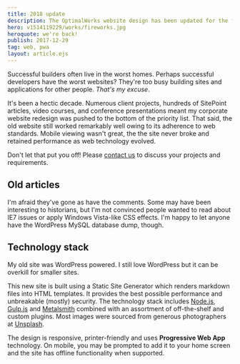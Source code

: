 ```yaml
---
title: 2018 update
description: The OptimalWorks website design has been updated for the first time in more than a decade!
hero: v1514119229/works/fireworks.jpg
heroquote: we're back!
publish: 2017-12-29
tag: web, pwa
layout: article.ejs
---
```


Successful builders often live in the worst homes. Perhaps successful developers have the worst websites? They're too busy building sites and applications for other people. *That's my excuse*.

It's been a hectic decade. Numerous client projects, hundreds of SitePoint articles, video courses, and conference presentations meant my corporate website redesign was pushed to the bottom of the priority list. That said, the old website still worked remarkably well owing to its adherence to web standards. Mobile viewing wasn't great, the the site never broke and retained performance as web technology evolved.

Don't let that put you off! Please [contact us]([root]contact/) to discuss your projects and requirements.


## Old articles
I'm afraid they've gone as have the comments. Some may have been interesting to historians, but I'm not convinced people wanted to read about IE7 issues or apply Windows Vista-like CSS effects. I'm happy to let anyone have the WordPress MySQL database dump, though.


## Technology stack
My old site was WordPress powered. I still love WordPress but it can be overkill for smaller sites.

This new site is built using a Static Site Generator which renders markdown files into HTML templates. It provides the best possible performance and unbreakable (mostly) security. The technology stack includes [Node.js](http://nodejs.org/), [Gulp.js](https://gulpjs.com/) and [Metalsmith](http://www.metalsmith.io/) combined with an assortment of off-the-shelf and custom plugins. Most images were sourced from generous photographers at [Unsplash](https://unsplash.com/).

The design is responsive, printer-friendly and uses **Progressive Web App** technology. On mobile, you may be prompted to add it to your home screen and the site has offline functionality when supported.
